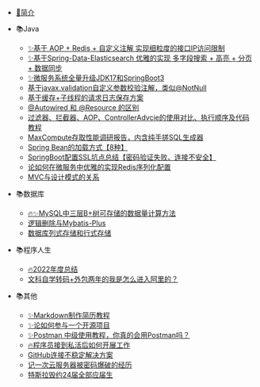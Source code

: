 - [🎈简介](blog-readme.md)

- 📚Java
  - [✨基于 AOP + Redis + 自定义注解 实现细粒度的接口IP访问限制](java/基于%20AOP%20+%20Redis%20+%20自定义注解%20实现细粒度的接口IP访问限制.md)
  - [✨基于Spring-Data-Elasticsearch 优雅的实现 多字段搜索 + 高亮 + 分页 + 数据同步](java/基于Spring-Data-Elasticsearch%20优雅的实现%20多字段搜索%20+%20高亮%20+%20分页%20+%20数据同步.md)
  - [✨微服务系统全量升级JDK17和SpringBoot3](java/微服务系统全量升级JDK17和SpringBoot3.md)
  - [基于javax.validation自定义参数校验注解，类似@NotNull](java/基于javax.validation自定义参数校验注解，类似@NotNull.md)
  - [基于缓存+子线程的请求日志保存方案](java/基于缓存+子线程的请求日志保存方案.md)
  - [@Autowired 和 @Resource 的区别](java/Autowired%20和%20Resource%20的区别.md)
  - [过滤器、拦截器、AOP、ControllerAdvcie的使用对比、执行顺序及代码教程](java/过滤器、拦截器、AOP、ControllerAdvcie的使用对比、执行顺序及代码教程.md)
  - [MaxCompute存取性能调研报告，内含纯手搓SQL生成器](java/MaxCompute存取性能调研报告，内含纯手搓SQL生成器)
  - [Spring Bean的加载方式【8种】](java/Spring%20Bean的加载方式【8种】.md)
  - [SpringBoot配置SSL坑点总结【密码验证失败、连接不安全】](java/SpringBoot配置SSL坑点总结【密码验证失败、连接不安全】.md)
  - [论如何在微服务中优雅的实现Redis序列化配置](java/论如何在微服务中优雅的实现Redis序列化配置.md)
  - [MVC与设计模式的关系](java/MVC与设计模式的关系.md)

- 📚数据库
  - [🔥✨MySQL中三层B+树可存储的数据量计算方法](database/我说MySQL每张表最好不超过2000万数据，面试官让我回去等通知？.md)
  - [逻辑删除与Mybatis-Plus](database/逻辑删除与Mybatis-Plus.md)
  - [数据库列式存储和行式存储](database/列式存储和行式存储.md)

- 📚程序人生
  - [🔥2022年度总结](life/2022年度总结.md)
  - [文科自学转码+外包两年的我是怎么进入阿里的？](life/文科自学转码+外包两年的我是怎么进入阿里的？.md)

- 📚其他
  - [✨Markdown制作简历教程](other/Markdown制作简历教程.md)
  - [✨论如何参与一个开源项目](other/论如何参与一个开源项目.md)
  - [✨Postman 中级使用教程，你真的会用Postman吗？](other/Postman%20中级使用教程，你真的会用Postman吗？.md)
  - [🔥程序员接到私活后如何开展工作](other/程序员接到私活后如何开展工作.md)
  - [GitHub连接不稳定解决方案](other/GitHub连接不稳定解决方案.md)
  - [记一次云服务器被密码爆破的经历](other/记一次云服务器被密码爆破的经历.md)
  - [特斯拉毁约24届全部应届生](other/特斯拉毁约24届全部应届生.md)

[//]: # (- 📚LeetCode)

[//]: # (  - [二叉树的最近公共祖先]&#40;leetcode/LeetCode%20剑指%20Offer%20二叉树的最近公共祖先.md&#41;)

[//]: # (  - [二维数组中的查找、重建二叉树]&#40;leetcode/LeetCode%20剑指%20Offer%20二维数组中的查找、重建二叉树.md&#41;)

[//]: # (  - [反转链表、从尾到头打印链表]&#40;leetcode/LeetCode%20剑指%20Offer%20反转链表%20、从尾到头打印链表.md&#41;)

[//]: # (  - [斐波那契数列、青蛙跳台阶问题]&#40;leetcode/LeetCode%20剑指%20Offer%20斐波那契数列%20、青蛙跳台阶问题.md&#41;)

[//]: # (  - [替换空格、左旋转字符串]&#40;leetcode/LeetCode%20剑指%20Offer%20替换空格、左旋转字符串.md&#41;)

[//]: # (  - [用两个栈实现队列、包含min函数的栈]&#40;leetcode/LeetCode%20剑指%20Offer%20用两个栈实现队列、包含min函数的栈.md&#41;)

[//]: # (  - [复杂链表的复制]&#40;leetcode/LeetCode%20剑指%20Offer%2035.%20复杂链表的复制.md&#41;)

[//]: # (  - [字母异位词分组]&#40;leetcode/LeetCode%2049%20字母异位词分组.md&#41;)

[//]: # (  - [最小路径和]&#40;leetcode/LeetCode%2064%20最小路径和.md&#41;)

[//]: # (  - [子集]&#40;leetcode/LeetCode%2078%20子集.md&#41;)

[//]: # (  - [单词搜索]&#40;leetcode/LeetCode%2079%20单词搜索.md&#41;)

[//]: # (  - [对称二叉树]&#40;leetcode/LeetCode%20101.对称二叉树.md&#41;)

[//]: # (  - [大疆2022秋招笔试：最小时间差、数组的最小偏移量]&#40;leetcode/大疆2022秋招笔试%20——%20最小时间差、数组的最小偏移量.md&#41;)
